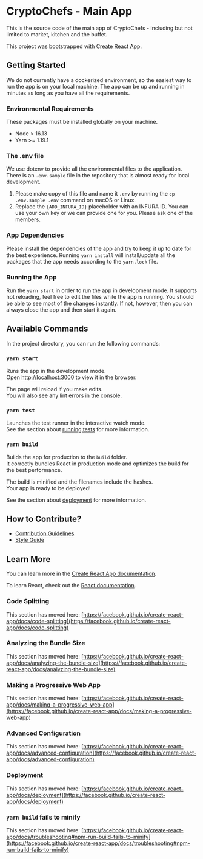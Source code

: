 # CryptoChefs - Main App

This is the source code of the main app of CryptoChefs - including but not limited to market, kitchen and the buffet.

This project was bootstrapped with [Create React App](https://github.com/facebook/create-react-app).

## Getting Started

We do not currently have a dockerized environment, so the easiest way to run the app is on your local machine. 
The app can be up and running in minutes as long as you have all the requirements. 

### Environmental Requirements

These packages must be installed globally on your machine.
  - Node > 16.13
  - Yarn >= 1.19.1

### The .env file

We use dotenv to provide all the environmental files to the application. There is an `.env.sample` file 
in the repository that is almost ready for local development. 

1. Please make copy of this file and name it `.env` by running the `cp .env.sample .env` command on macOS or Linux.
2. Replace the `{ADD_INFURA_ID}` placeholder with an INFURA ID. You can use your own key or we can provide one for you. Please ask one of the members.


### App Dependencies

Please install the dependencies of the app and try to keep it up to date for the best experience. 
Running `yarn install` will install/update all the packages that the app needs according to the `yarn.lock` file.

### Running the App

Run the `yarn start` in order to run the app in development mode. It supports hot reloading, feel free to edit the
files while the app is running. You should be able to see most of the changes instantly. If not, however, then you can 
always close the app and then start it again.

## Available Commands

In the project directory, you can run the following commands:

### `yarn start`

Runs the app in the development mode.\
Open [http://localhost:3000](http://localhost:3000) to view it in the browser.

The page will reload if you make edits.\
You will also see any lint errors in the console.

### `yarn test`

Launches the test runner in the interactive watch mode.\
See the section about [running tests](https://facebook.github.io/create-react-app/docs/running-tests) for more information.

### `yarn build`

Builds the app for production to the `build` folder.\
It correctly bundles React in production mode and optimizes the build for the best performance.

The build is minified and the filenames include the hashes.\
Your app is ready to be deployed!

See the section about [deployment](https://facebook.github.io/create-react-app/docs/deployment) for more information.

## How to Contribute?
 - [Contribution Guidelines](CONTRIBUTING.md)
 - [Style Guide](STYLEGUIDE.md) 

## Learn More

You can learn more in the [Create React App documentation](https://facebook.github.io/create-react-app/docs/getting-started).

To learn React, check out the [React documentation](https://reactjs.org/).

### Code Splitting

This section has moved here: [https://facebook.github.io/create-react-app/docs/code-splitting](https://facebook.github.io/create-react-app/docs/code-splitting)

### Analyzing the Bundle Size

This section has moved here: [https://facebook.github.io/create-react-app/docs/analyzing-the-bundle-size](https://facebook.github.io/create-react-app/docs/analyzing-the-bundle-size)

### Making a Progressive Web App

This section has moved here: [https://facebook.github.io/create-react-app/docs/making-a-progressive-web-app](https://facebook.github.io/create-react-app/docs/making-a-progressive-web-app)

### Advanced Configuration

This section has moved here: [https://facebook.github.io/create-react-app/docs/advanced-configuration](https://facebook.github.io/create-react-app/docs/advanced-configuration)

### Deployment

This section has moved here: [https://facebook.github.io/create-react-app/docs/deployment](https://facebook.github.io/create-react-app/docs/deployment)

### `yarn build` fails to minify

This section has moved here: [https://facebook.github.io/create-react-app/docs/troubleshooting#npm-run-build-fails-to-minify](https://facebook.github.io/create-react-app/docs/troubleshooting#npm-run-build-fails-to-minify)